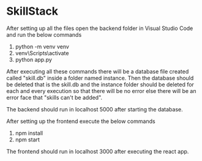 # SkillStack

After setting up all the files open the backend folder in Visual Studio Code and run the below commands
1) python -m venv venv
2) venv\Scripts\activate
3) python app.py

After executing all these commands there will be a database file created called "skill.db" inside a folder named instance. Then the database should be deleted that is the skill.db and the instance folder should be deleted for each and every execution so that there will be no error else there will be an error face that "skills can't be added".

The backend should run in localhost 5000 after starting the database.

After setting up the frontend execute the below commands 
1) npm install
2) npm start

The frontend should run in localhost 3000 after executing the react app.
